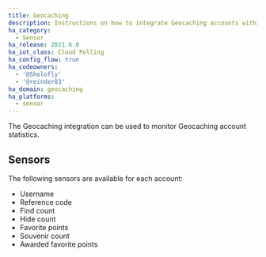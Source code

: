 ```yaml
---
title: Geocaching
description: Instructions on how to integrate Geocaching accounts within Home Assistant.
ha_category:
  - Sensor
ha_release: 2021.6.0
ha_iot_class: Cloud Polling
ha_config_flow: true
ha_codeowners:
  - '@Sholofly'
  - '@reinder83'
ha_domain: geocaching
ha_platforms:
  - sensor
---
```


The Geocaching integration can be used to monitor Geocaching account statistics.

## Sensors

The following sensors are available for each account:

- Username
- Reference code
- Find count
- Hide count
- Favorite points
- Souvenir count
- Awarded favorite points
